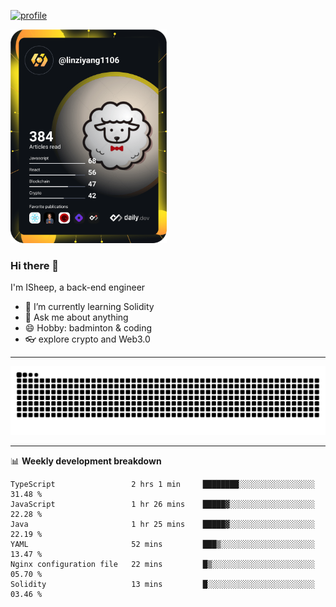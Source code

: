 [![profile](https://user-images.githubusercontent.com/54968314/208005045-e4b42f3b-833d-4242-bfcc-e764865553a2.svg)](https://www.calligrapher.ai/)

<a href="https://app.daily.dev/linziyang1106"><img src="/devcard.png" width="250" alt="ISheep's Dev Card"/></a>

### Hi there 🐏

I'm ISheep, a back-end engineer

- 🔭 I’m currently learning Solidity
- 💬 Ask me about anything
- 😄 Hobby: badminton & coding
- 👓 explore crypto and Web3.0

-------

![](https://raw.githubusercontent.com/ISheepp/ISheepp/output/github-contribution-grid-snake.svg)

-------

📊 **Weekly development breakdown**
<!--START_SECTION:waka-->

```text
TypeScript                 2 hrs 1 min     ████████░░░░░░░░░░░░░░░░░   31.48 %
JavaScript                 1 hr 26 mins    █████▓░░░░░░░░░░░░░░░░░░░   22.28 %
Java                       1 hr 25 mins    █████▓░░░░░░░░░░░░░░░░░░░   22.19 %
YAML                       52 mins         ███▒░░░░░░░░░░░░░░░░░░░░░   13.47 %
Nginx configuration file   22 mins         █▒░░░░░░░░░░░░░░░░░░░░░░░   05.70 %
Solidity                   13 mins         █░░░░░░░░░░░░░░░░░░░░░░░░   03.46 %
```

<!--END_SECTION:waka-->
